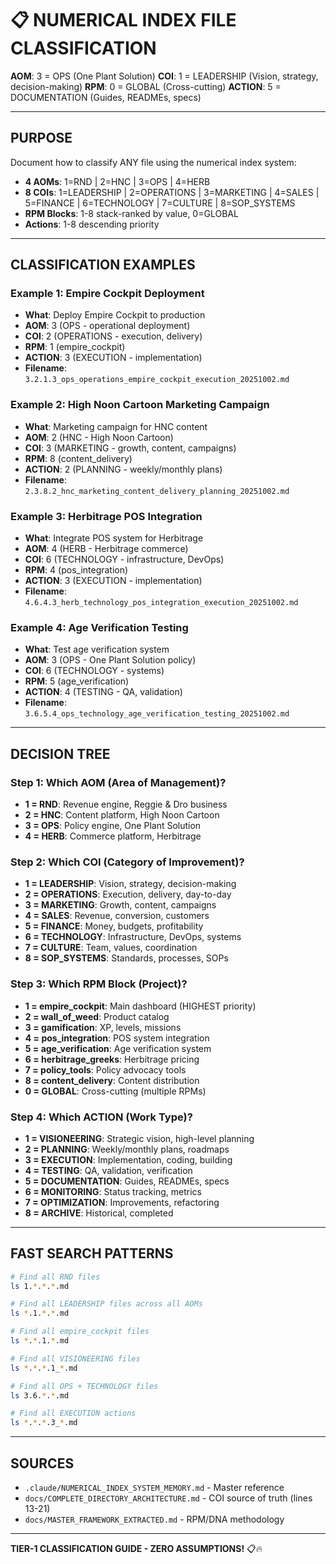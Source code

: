 # 📋 NUMERICAL INDEX FILE CLASSIFICATION

**AOM**: 3 = OPS (One Plant Solution)
**COI**: 1 = LEADERSHIP (Vision, strategy, decision-making)
**RPM**: 0 = GLOBAL (Cross-cutting)
**ACTION**: 5 = DOCUMENTATION (Guides, READMEs, specs)

---

## PURPOSE

Document how to classify ANY file using the numerical index system:

- **4 AOMs**: 1=RND | 2=HNC | 3=OPS | 4=HERB
- **8 COIs**: 1=LEADERSHIP | 2=OPERATIONS | 3=MARKETING | 4=SALES | 5=FINANCE | 6=TECHNOLOGY | 7=CULTURE | 8=SOP_SYSTEMS
- **RPM Blocks**: 1-8 stack-ranked by value, 0=GLOBAL
- **Actions**: 1-8 descending priority

---

## CLASSIFICATION EXAMPLES

### Example 1: Empire Cockpit Deployment

- **What**: Deploy Empire Cockpit to production
- **AOM**: 3 (OPS - operational deployment)
- **COI**: 2 (OPERATIONS - execution, delivery)
- **RPM**: 1 (empire_cockpit)
- **ACTION**: 3 (EXECUTION - implementation)
- **Filename**: `3.2.1.3_ops_operations_empire_cockpit_execution_20251002.md`

### Example 2: High Noon Cartoon Marketing Campaign

- **What**: Marketing campaign for HNC content
- **AOM**: 2 (HNC - High Noon Cartoon)
- **COI**: 3 (MARKETING - growth, content, campaigns)
- **RPM**: 8 (content_delivery)
- **ACTION**: 2 (PLANNING - weekly/monthly plans)
- **Filename**: `2.3.8.2_hnc_marketing_content_delivery_planning_20251002.md`

### Example 3: Herbitrage POS Integration

- **What**: Integrate POS system for Herbitrage
- **AOM**: 4 (HERB - Herbitrage commerce)
- **COI**: 6 (TECHNOLOGY - infrastructure, DevOps)
- **RPM**: 4 (pos_integration)
- **ACTION**: 3 (EXECUTION - implementation)
- **Filename**: `4.6.4.3_herb_technology_pos_integration_execution_20251002.md`

### Example 4: Age Verification Testing

- **What**: Test age verification system
- **AOM**: 3 (OPS - One Plant Solution policy)
- **COI**: 6 (TECHNOLOGY - systems)
- **RPM**: 5 (age_verification)
- **ACTION**: 4 (TESTING - QA, validation)
- **Filename**: `3.6.5.4_ops_technology_age_verification_testing_20251002.md`

---

## DECISION TREE

### Step 1: Which AOM (Area of Management)?

- **1 = RND**: Revenue engine, Reggie & Dro business
- **2 = HNC**: Content platform, High Noon Cartoon
- **3 = OPS**: Policy engine, One Plant Solution
- **4 = HERB**: Commerce platform, Herbitrage

### Step 2: Which COI (Category of Improvement)?

- **1 = LEADERSHIP**: Vision, strategy, decision-making
- **2 = OPERATIONS**: Execution, delivery, day-to-day
- **3 = MARKETING**: Growth, content, campaigns
- **4 = SALES**: Revenue, conversion, customers
- **5 = FINANCE**: Money, budgets, profitability
- **6 = TECHNOLOGY**: Infrastructure, DevOps, systems
- **7 = CULTURE**: Team, values, coordination
- **8 = SOP_SYSTEMS**: Standards, processes, SOPs

### Step 3: Which RPM Block (Project)?

- **1 = empire_cockpit**: Main dashboard (HIGHEST priority)
- **2 = wall_of_weed**: Product catalog
- **3 = gamification**: XP, levels, missions
- **4 = pos_integration**: POS system integration
- **5 = age_verification**: Age verification system
- **6 = herbitrage_greeks**: Herbitrage pricing
- **7 = policy_tools**: Policy advocacy tools
- **8 = content_delivery**: Content distribution
- **0 = GLOBAL**: Cross-cutting (multiple RPMs)

### Step 4: Which ACTION (Work Type)?

- **1 = VISIONEERING**: Strategic vision, high-level planning
- **2 = PLANNING**: Weekly/monthly plans, roadmaps
- **3 = EXECUTION**: Implementation, coding, building
- **4 = TESTING**: QA, validation, verification
- **5 = DOCUMENTATION**: Guides, READMEs, specs
- **6 = MONITORING**: Status tracking, metrics
- **7 = OPTIMIZATION**: Improvements, refactoring
- **8 = ARCHIVE**: Historical, completed

---

## FAST SEARCH PATTERNS

```bash
# Find all RND files
ls 1.*.*.*.md

# Find all LEADERSHIP files across all AOMs
ls *.1.*.*.md

# Find all empire_cockpit files
ls *.*.1.*.md

# Find all VISIONEERING files
ls *.*.*.1_*.md

# Find all OPS + TECHNOLOGY files
ls 3.6.*.*.md

# Find all EXECUTION actions
ls *.*.*.3_*.md
```

---

## SOURCES

- `.claude/NUMERICAL_INDEX_SYSTEM_MEMORY.md` - Master reference
- `docs/COMPLETE_DIRECTORY_ARCHITECTURE.md` - COI source of truth (lines 13-21)
- `docs/MASTER_FRAMEWORK_EXTRACTED.md` - RPM/DNA methodology

---

**TIER-1 CLASSIFICATION GUIDE - ZERO ASSUMPTIONS!** 📋🔥

<!-- Optimized: 2025-10-02 -->

<!-- Last updated: 2025-10-02 -->

<!-- Last optimized: 2025-10-02 -->
